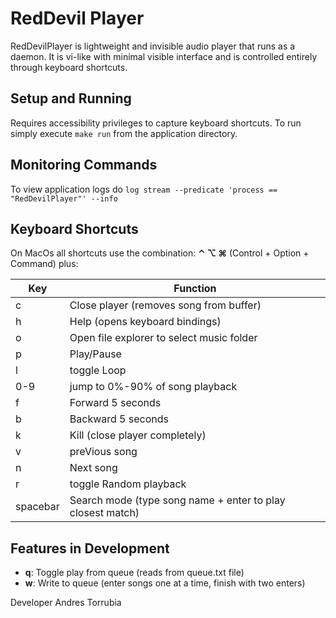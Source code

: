 # RedDevil Player 

RedDevilPlayer is lightweight and invisible audio player that runs as a daemon. It is vi-like with minimal visible interface and is controlled entirely through keyboard shortcuts.

## Setup and Running
Requires accessibility privileges to capture keyboard shortcuts. To run simply execute `make run` from the application directory.

## Monitoring Commands
To view application logs do
`log stream --predicate 'process == "RedDevilPlayer"' --info`   


## Keyboard Shortcuts
On MacOs all shortcuts use the combination: **⌃ ⌥ ⌘** (Control + Option + Command) plus:

| Key | Function |
|-----|----------|
| c | Close player (removes song from buffer) |
| h | Help (opens keyboard bindings) |
| o | Open file explorer to select music folder |
| p | Play/Pause |
| l | toggle Loop |
| 0-9 | jump to 0%-90% of song playback |
| f | Forward 5 seconds |
| b | Backward 5 seconds |
| k | Kill (close player completely) |
| v | preVious song |
| n | Next song |
| r | toggle Random playback |
| spacebar | Search mode (type song name + enter to play closest match) |

## Features in Development
- **q**: Toggle play from queue (reads from queue.txt file)
- **w**: Write to queue (enter songs one at a time, finish with two enters)

Developer Andres Torrubia
